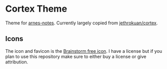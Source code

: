 # Cortex Theme

Theme for [arnes-notes](https://github.com/bahlo/arnes-notes). Currently largely copied from [jethrokuan/cortex](https://github.com/jethrokuan/cortex).

## Icons

The icon and favicon is the 
[Brainstorm free icon](https://www.flaticon.com/free-icon/brainstorm_1787077). 
I have a license but if you plan to use this repository make sure to either buy 
a license or give attribution.


